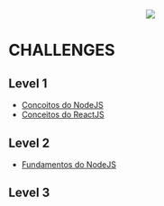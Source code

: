 <h1 align="center">
   <img  src="https://github.com/gibifyOfficial/GoStack-Bootcamp-Challenges/blob/master/assets/gostack%20bootcamp.png" />
 </h1></n>

# CHALLENGES

## Level 1
* [Concoitos do NodeJS](https://github.com/gibifyOfficial/Back-end-NodeJS)
* [Conceitos do ReactJS](https://github.com/gibifyOfficial/Front-end-ReactJS)

## Level 2
* [Fundamentos do NodeJS](https://github.com/gibify/challenge-05-gostack)

## Level 3
